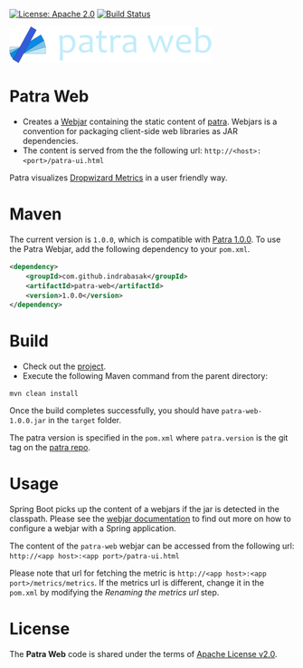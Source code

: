 [![License: Apache 2.0](https://img.shields.io/badge/License-Apache%202.0-blue.svg)](https://opensource.org/licenses/Apache-2.0) [![Build Status][travis-badge]][travis-badge-url]

![](./images/logo-paleblue-candara_357px.png)

Patra Web
==========================
* Creates a [Webjar](http://www.webjars.org/) containing the static content of [patra](https://indrabasak.github.io/patra/). 
Webjars is a convention for packaging client-side web libraries as JAR dependencies.
* The content is served from the the following url: `http://<host>:<port>/patra-ui.html`

Patra visualizes [Dropwizard Metrics](http://metrics.dropwizard.io/) in a user friendly way.

# Maven

The current version is `1.0.0`, which is compatible with [Patra 1.0.0](https://indrabasak.github.io/patra/). To use
the Patra Webjar, add the following dependency to your `pom.xml`.

```xml
<dependency>
    <groupId>com.github.indrabasak</groupId>
    <artifactId>patra-web</artifactId>
    <version>1.0.0</version>
</dependency>
```

# Build
* Check out the [project](https://github.com/indrabasak/patra-web).
* Execute the following Maven command from the parent directory:
```
mvn clean install
```
Once the build completes successfully, you should have `patra-web-1.0.0.jar` in the `target` folder.

The patra version is specified in the `pom.xml` where `patra.version` is the git tag on 
the [patra repo](https://github.com/indrabasak/patra).

# Usage
Spring Boot picks up the content of a webjars if the jar is detected in the classpath. Please see the 
[webjar documentation](http://www.webjars.org/documentation#springmvc) to find out more on how to configure a webjar 
with a Spring application.

The content of the `patra-web` webjar can be accessed from the following url: `http://<app host>:<app port>/patra-ui.html`

Please note that url for fetching the metric is `http://<app host>:<app port>/metrics/metrics`. If the metrics url is
different, change it in the `pom.xml` by modifying the _Renaming the metrics url_ step.

# License

The __Patra Web__ code is shared under the terms of [Apache License v2.0](https://opensource.org/licenses/Apache-2.0).

[travis-badge]: https://travis-ci.org/indrabasak/patra-web.svg?branch=master
[travis-badge-url]: https://travis-ci.org/indrabasak/patra-web
